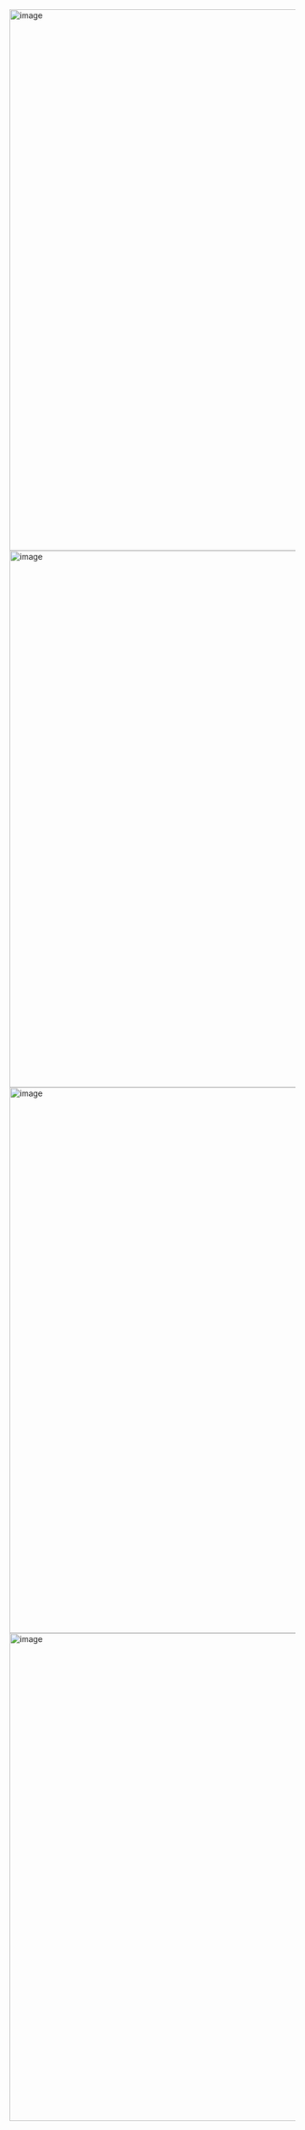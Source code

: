 <img width="953" alt="image" src="https://github.com/user-attachments/assets/15b4d500-5e60-4853-8860-a06793c85d26" />

<img width="945" alt="image" src="https://github.com/user-attachments/assets/39ba204d-3a56-42f3-8714-3a7c8bc5ce5f" />

<img width="961" alt="image" src="https://github.com/user-attachments/assets/6c61baa9-cdda-4484-a474-da1fba3ca962" />

<img width="859" alt="image" src="https://github.com/user-attachments/assets/02308597-7336-4717-9a99-9179a5266279" />
